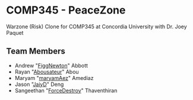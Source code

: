 # COMP345 - PeaceZone
Warzone (Risk) Clone for COMP345 at Concordia University with Dr. Joey Paquet

## Team Members
- Andrew "[FiggNewton](https://github.com/FiggNewton)" Abbott
- Rayan "[Abousateur](https://github.com/Abousateur)" Abou
- Maryam "[maryamAez](https://github.com/maryamAez)" Amediaz
- Jason "[JaiyD](https://github.com/JaiyD)" Deng
- Sangeethan "[ForceDestroy](https://github.com/ForceDestroy)" Thaventhiran
